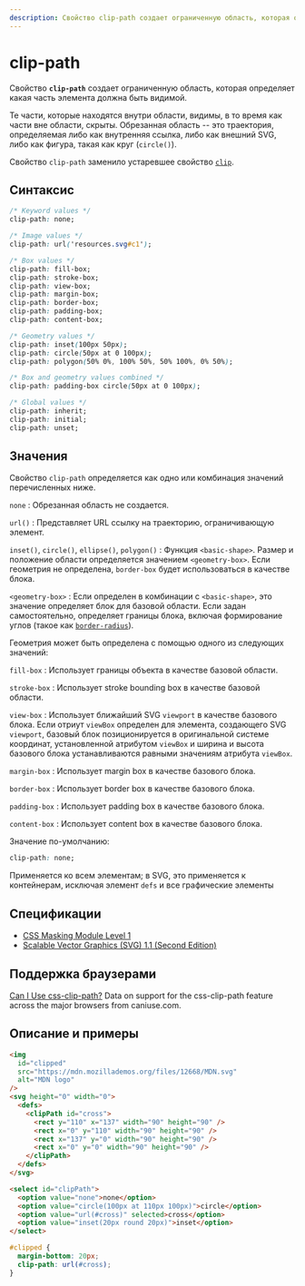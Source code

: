 ```yaml
---
description: Свойство clip-path создает ограниченную область, которая определяет какая часть элемента должна быть видимой
---
```


# clip-path

Свойство **`clip-path`** создает ограниченную область, которая определяет какая часть элемента должна быть видимой.

Те части, которые находятся внутри области, видимы, в то время как части вне области, скрыты. Обрезанная область -- это траектория, определяемая либо как внутренняя ссылка, либо как внешний SVG, либо как фигура, такая как круг (`circle()`).

Свойство `clip-path` заменило устаревшее свойство [`clip`](clip.md).

## Синтаксис

```css
/* Keyword values */
clip-path: none;

/* Image values */
clip-path: url('resources.svg#c1');

/* Box values */
clip-path: fill-box;
clip-path: stroke-box;
clip-path: view-box;
clip-path: margin-box;
clip-path: border-box;
clip-path: padding-box;
clip-path: content-box;

/* Geometry values */
clip-path: inset(100px 50px);
clip-path: circle(50px at 0 100px);
clip-path: polygon(50% 0%, 100% 50%, 50% 100%, 0% 50%);

/* Box and geometry values combined */
clip-path: padding-box circle(50px at 0 100px);

/* Global values */
clip-path: inherit;
clip-path: initial;
clip-path: unset;
```

## Значения

Свойство `clip-path` определяется как одно или комбинация значений перечисленных ниже.

`none`
: Обрезанная область не создается.

`url()`
: Представляет URL ссылку на траекторию, ограничивающую элемент.

`inset()`, `circle()`, `ellipse()`, `polygon()`
: Функция `<basic-shape>`. Размер и положение области определяется значением `<geometry-box>`. Если геометрия не определена, `border-box` будет использоваться в качестве блока.

`<geometry-box>`
: Если определен в комбинации с `<basic-shape>`, это значение определяет блок для базовой области. Если задан самостоятельно, определяет границы блока, включая формирование углов (такое как [`border-radius`](border-radius.md)).

Геометрия может быть определена с помощью одного из следующих значений:

`fill-box`
: Использует границы объекта в качестве базовой области.

`stroke-box`
: Использует stroke bounding box в качестве базовой области.

`view-box`
: Использует ближайший SVG `viewport` в качестве базового блока. Если отриут `viewBox` определен для элемента, создающего SVG `viewport`, базовый блок позиционируется в оригинальной системе координат, установленной атрибутом `viewBox` и ширина и высота базового блока устанавливаются равными значениям атрибута `viewBox`.

`margin-box`
: Использует margin box в качестве базового блока.

`border-box`
: Использует border box в качестве базового блока.

`padding-box`
: Использует padding box в качестве базового блока.

`content-box`
: Использует content box в качестве базового блока.

Значение по-умолчанию:

```css
clip-path: none;
```

Применяется ко всем элементам; в SVG, это применяется к контейнерам, исключая элемент `defs` и все графические элементы

## Спецификации

- [CSS Masking Module Level 1](https://drafts.fxtf.org/css-masking-1/#the-clip-path)
- [Scalable Vector Graphics (SVG) 1.1 (Second Edition)](http://www.w3.org/TR/SVG11/masking.html#ClipPathProperty)

## Поддержка браузерами

<p class="ciu_embed" data-feature="css-clip-path" data-periods="future_1,current,past_1,past_2">
  <a href="http://caniuse.com/#feat=css-clip-path">Can I Use css-clip-path?</a> Data on support for the css-clip-path feature across the major browsers from caniuse.com.
</p>

## Описание и примеры

```html tab="HTML"
<img
  id="clipped"
  src="https://mdn.mozillademos.org/files/12668/MDN.svg"
  alt="MDN logo"
/>
<svg height="0" width="0">
  <defs>
    <clipPath id="cross">
      <rect y="110" x="137" width="90" height="90" />
      <rect x="0" y="110" width="90" height="90" />
      <rect x="137" y="0" width="90" height="90" />
      <rect x="0" y="0" width="90" height="90" />
    </clipPath>
  </defs>
</svg>

<select id="clipPath">
  <option value="none">none</option>
  <option value="circle(100px at 110px 100px)">circle</option>
  <option value="url(#cross)" selected>cross</option>
  <option value="inset(20px round 20px)">inset</option>
</select>
```

```css tab="TAB"
#clipped {
  margin-bottom: 20px;
  clip-path: url(#cross);
}
```
